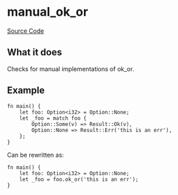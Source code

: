 # manual_ok_or

[Source Code](https://github.com/software-mansion/cairo-lint/tree/main/crates/cairo-lint-core/src/lints/manual/manual_ok_or.rs#L52)

## What it does

Checks for manual implementations of ok_or.

## Example

```cairo
fn main() {
    let foo: Option<i32> = Option::None;
    let _foo = match foo {
        Option::Some(v) => Result::Ok(v),
        Option::None => Result::Err('this is an err'),
    };
}
```

Can be rewritten as:

```cairo
fn main() {
    let foo: Option<i32> = Option::None;
    let _foo = foo.ok_or('this is an err');
}
```